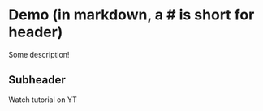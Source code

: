 # Demo (in markdown, a # is short for header)

Some description!

## Subheader

Watch tutorial on YT
